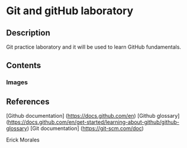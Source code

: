 # Git and gitHub laboratory

## Description
Git practice laboratory and it will be used to learn GitHub fundamentals.

## Contents
### Images

## References
[Github documentation] (https://docs.github.com/en)
[Github glossary] (https://docs.github.com/en/get-started/learning-about-github/github-glossary)
[Git documentation] (https://git-scm.com/doc)

Erick Morales
